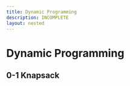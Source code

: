 ```yaml
---
title: Dynamic Programming
description: INCOMPLETE
layout: nested
---
```


# Dynamic Programming

## 0-1 Knapsack

